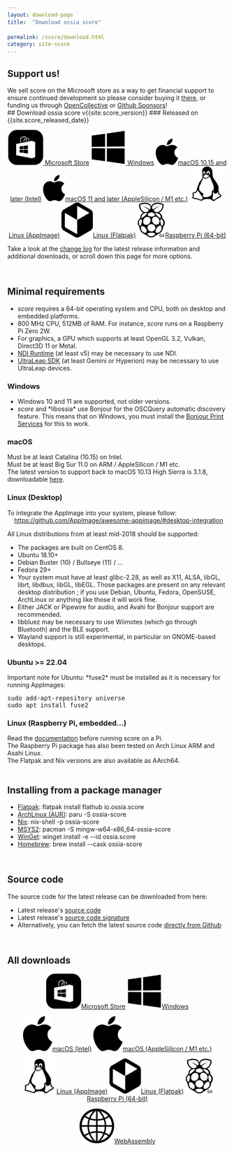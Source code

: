 ```yaml
---
layout: download-page
title:  "Download ossia score"

permalink: /score/download.html
category: site-score
---
```


<div class="support">
<h2> Support us! </h2>
We sell score on the Microsoft store as a way to get financial support to ensure continued development so please consider buying it <a href="https://apps.microsoft.com/store/detail/ossia-score/9NGT21X5XB19">there</a>, or funding us through <a href="https://opencollective.com/ossia">OpenCollective</a> or <a href="https://github.com/sponsors/jcelerier">Github Sponsors</a>!
</div>
## Download ossia score v{{site.score_version}}
### Released on {{site.score_released_date}}
<p class="download-page-layout" align="center">
<a id="winstore" href="https://apps.microsoft.com/store/detail/ossia-score/9NGT21X5XB19" target="_blank" class="page-button download-page"><img src="../assets/microsoft-store.svg" height="80px"/> Microsoft Store</a>
<a id="win" href="https://github.com/ossia/score/releases/download/v{{site.score_version}}/ossia.score-{{site.score_version}}-win64.exe" class="page-button download-page"><img src="../assets/windows_logo_2012-Black.svg" height="80px"/> Windows</a>
<a id="osx-intel" href="https://github.com/ossia/score/releases/download/v{{site.score_version}}/ossia.score-{{site.score_version}}-macOS-Intel.dmg" class="page-button download-page" ><img src="../assets/apple_logo_black.svg" height="60px"/>macOS 10.15 and later (Intel)</a>
<a id="osx-arm" href="https://github.com/ossia/score/releases/download/v{{site.score_version}}/ossia.score-{{site.score_version}}-macOS-AppleSilicon.dmg" class="page-button download-page" ><img src="../assets/apple_logo_black.svg" height="60px"/>macOS 11 and later (AppleSilicon / M1 etc.)</a>
<a id="linux" href="https://github.com/ossia/score/releases/download/v{{site.score_version}}/ossia.score-{{site.score_version}}-linux-amd64.AppImage" class="page-button download-page"><img src="../assets/Linux_Platform.svg" height="80px"/>Linux (AppImage)</a>
<a id="linux" href="https://flathub.org/apps/io.ossia.score" class="page-button download-page"><img src="../assets/Flatpak_Logo.svg" height="80px"/>Linux (Flatpak)</a>
<a id="pi64" href="https://github.com/ossia/score/releases/download/v{{site.score_version}}/ossia.score-{{site.score_version}}-rpi-aarch64.tar.gz" class="page-button download-page"><img src="../assets/Pi64_Platform.svg" height="80px"/>Raspberry Pi (64-bit)</a>
</p>


Take a look at the <a href="https://github.com/ossia/score/releases/latest" target="_blank">change log</a> for the latest release information and additional downloads, or scroll down this page for more options.

<br/>

## Minimal requirements
- <i>score</i> requires a 64-bit operating system and CPU, both on desktop and embedded platforms. <br/> 
- 800 MHz CPU, 512MB of RAM. For instance, <i>score</i> runs on a Raspberry Pi Zero 2W.
- For graphics, a GPU which supports at least OpenGL 3.2, Vulkan, Direct3D 11 or Metal.
- [NDI Runtime](https://github.com/DistroAV/DistroAV/discussions/831) (at least v5) may be necessary to use NDI.
- [UltraLeap SDK](https://leap2.ultraleap.com/downloads/) (at least Gemini or Hyperion) may be necessary to use UltraLeap devices.

<h3 type="button" class="collapsible" > Windows </h3>
<div class="collapsible-content">
<ul>
<li> Windows 10 and 11 are supported, not older versions. </li>
<li> <i>score</i> and *libossia* use Bonjour for the OSCQuery automatic discovery feature.
  This means that on Windows, you must install the <a href="https://support.apple.com/kb/dl999?locale=en_US">Bonjour Print Services</a> for this to work. </li>
</ul>
</div>

<h3 type="button" class="collapsible" > macOS </h3>
<div class="collapsible-content">
Must be at least Catalina (10.15) on Intel.
<br/>
Must be at least Big Sur 11.0 on ARM / AppleSilicon / M1 etc.
<br/>
The latest version to support back to macOS 10.13 High Sierra is 3.1.8, downloadable <a href="https://github.com/ossia/score/releases/download/v3.1.8/ossia.score-3.1.8-macOS.dmg">here</a>.
</div>

<h3 type="button" class="collapsible" > Linux (Desktop) </h3>
<div class="collapsible-content">

<p> To integrate the AppImage into your system, please follow: <br>
&nbsp;&nbsp;&nbsp;&nbsp;<a href="https://github.com/AppImage/awesome-appimage/#desktop-integration">https://github.com/AppImage/awesome-appimage/#desktop-integration</a>
</p>

All Linux distributions from at least mid-2018 should be supported:
<ul>
<li>The packages are built on CentOS 8.</li>
<li>Ubuntu 18.10+</li>
<li>Debian Buster (10) / Bullseye (11) / ...  </li>
<li>Fedora 29+</li>
<li>Your system must have at least glibc-2.28, as well as X11, ALSA, libGL, librt, libdbus, libGL, libEGL. Those packages are present on any relevant desktop distribution ; if you use Debian, Ubuntu, Fedora, OpenSUSE, ArchLinux or anything like those it will work fine.</li>
<li>Either JACK or Pipewire for audio, and Avahi for Bonjour support are recommended.</li>
<li>libbluez may be necessary to use Wiimotes (which go through Bluetooth) and the BLE support.</li>
<li>Wayland support is still experimental, in particular on GNOME-based desktops.</li>
</ul>
</div>

<h3 type="button" class="collapsible" > Ubuntu >= 22.04</h3>
<div class="collapsible-content">
Important note for Ubuntu: *fuse2* must be installed as it is necessary for running AppImages:

<pre>
sudo add-apt-repository universe
sudo apt install fuse2
</pre>
</div>

<h3 type="button" class="collapsible" > Linux (Raspberry Pi, embedded...) </h3>
<div class="collapsible-content">
Read the <a href="https://ossia.io/score-docs/in-depth/embedded.html">documentation</a> before running score on a Pi.
<br/>
The Raspberry Pi package has also been tested on Arch Linux ARM and Asahi Linux.
<br/>
The Flatpak and Nix versions are also available as AArch64.
</div>

<br/>

## Installing from a package manager

<ul>
<li><a href="https://flathub.org/apps/io.ossia.score">Flatpak</a>: flatpak install flathub io.ossia.score</li>
<li><a href="https://aur.archlinux.org/packages/ossia-score">ArchLinux (AUR)</a>: paru -S ossia-score</li>
<li><a href="https://search.nixos.org/packages?channel=unstable&amp;show=ossia-score">Nix</a>: nix-shell -p ossia-score</li>
<li><a href="https://packages.msys2.org/package/mingw-w64-x86_64-ossia-score">MSYS2</a>: pacman -S mingw-w64-x86_64-ossia-score</li>
<li><a href="https://winget.run/pkg/ossia/score">WinGet</a>: winget install -e --id ossia.score</li>
<li><a href="https://formulae.brew.sh/cask/ossia-score">Homebrew</a>: brew install --cask ossia-score</li>
</ul>

<br/>

## Source code

The source code for the latest release can be downloaded from here:
* Latest release's <a href="https://github.com/ossia/score/releases/download/v{{site.score_version}}/ossia.score-{{site.score_version}}-src.tar.xz">source code</a>
* Latest release's <a href="https://github.com/ossia/score/releases/download/v{{site.score_version}}/ossia.score-{{site.score_version}}-src.tar.xz.asc">source code signature</a>
* Alternatively, you can fetch the latest source code <a href="https://github.com/ossia/score">directly from Github</a>

<br/>

<h2 type="button" class="collapsible" > All downloads </h2>
<div class="collapsible-content">
<p class="download-page-layout" align="center">
<a href="https://apps.microsoft.com/store/detail/ossia-score/9NGT21X5XB19" target="_blank" class="page-button download-page"><img src="../assets/microsoft-store.svg" height="80px"/>Microsoft Store</a>
<a href="https://github.com/ossia/score/releases/download/v{{site.score_version}}/ossia.score-{{site.score_version}}-win64.exe" class="page-button download-page"><img src="../assets/windows_logo_2012-Black.svg" height="80px"/>Windows</a>
</p>
<p class="download-page-layout" align="center">
<a href="https://github.com/ossia/score/releases/download/v{{site.score_version}}/ossia.score-{{site.score_version}}-macOS-Intel.dmg" class="page-button download-page" ><img src="../assets/apple_logo_black.svg" height="80px"/>macOS (Intel)</a>
<a href="https://github.com/ossia/score/releases/download/v{{site.score_version}}/ossia.score-{{site.score_version}}-macOS-AppleSilicon.dmg" class="page-button download-page" ><img src="../assets/apple_logo_black.svg" height="80px"/>macOS (AppleSilicon / M1 etc.)</a>
</p>
<p class="download-page-layout" align="center">
<a href="https://github.com/ossia/score/releases/download/v{{site.score_version}}/ossia.score-{{site.score_version}}-linux-amd64.AppImage" class="page-button download-page"><img src="../assets/Linux_Platform.svg" height="80px"/>Linux (AppImage)</a>
<a href="https://flathub.org/apps/io.ossia.score" class="page-button download-page"><img src="../assets/Flatpak_Logo.svg" height="80px"/>Linux (Flatpak)</a>
<a href="https://github.com/ossia/score/releases/download/v{{site.score_version}}/ossia.score-{{site.score_version}}-rpi-aarch64.tar.gz" class="page-button download-page"><img src="../assets/Pi64_Platform.svg" height="80px"/>Raspberry Pi (64-bit)</a>
</p>
<p class="download-page-layout" align="center">
<a href="https://ossia.io/score-web" target="_blank" class="page-button download-page"><img src="../assets/web.png" height="80px"/>WebAssembly</a>
</p>

<p style="display: flex; justify-content: center;align-content:space-evenly;" align="center">

</p>
</div>

<script src="/js/collapsible.js"></script>
